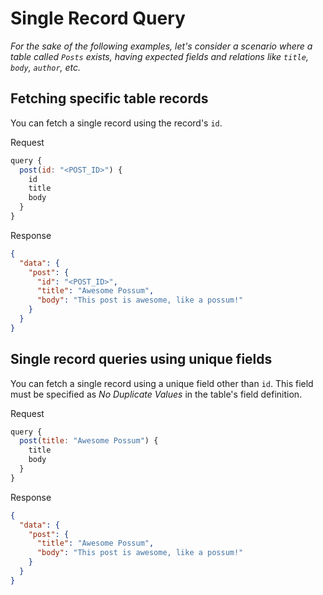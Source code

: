 # Single Record Query

_For the sake of the following examples, let's consider a scenario where a table called `Posts` exists, having expected fields and relations like `title`, `body`, `author`, etc._

## Fetching specific table records

You can fetch a single record using the record's `id`.

<div class="code-sample">
<div>
<label>Request</label>

```javascript
query {
  post(id: "<POST_ID>") {
    id
    title
    body
  }
}
```

</div>
<div>
<label>Response</label>

```json
{
  "data": {
    "post": {
      "id": "<POST_ID>",
      "title": "Awesome Possum",
      "body": "This post is awesome, like a possum!"
    }
  }
}
```

</div>
</div>

## Single record queries using unique fields

You can fetch a single record using a unique field other than `id`. This field must be specified as _No Duplicate Values_ in the table's field definition.

<div class="code-sample">
<div>
<label>Request</label>

```javascript
query {
  post(title: "Awesome Possum") {
    title
    body
  }
}
```

</div>
<div>
<label>Response</label>

```json
{
  "data": {
    "post": {
      "title": "Awesome Possum",
      "body": "This post is awesome, like a possum!"
    }
  }
}
```

</div>
</div>
